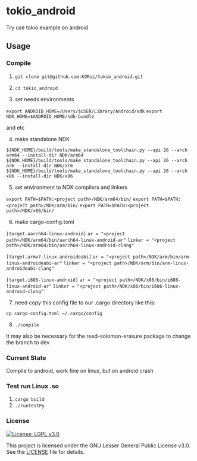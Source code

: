 # tokio_android

Try use tokio example on android

## Usage

### Compile

1. `git clone git@github.com:KORuL/tokio_android.git`
2. `cd tokio_android`

3. set needs environments 

`export ANDROID_HOME=/Users/$USER/Library/Android/sdk`
`export NDK_HOME=$ANDROID_HOME/ndk-bundle` 

and etc

4. make standalone NDK 

`${NDK_HOME}/build/tools/make_standalone_toolchain.py --api 26 --arch arm64 --install-dir NDK/arm64`
`${NDK_HOME}/build/tools/make_standalone_toolchain.py --api 26 --arch arm --install-dir NDK/arm`
`${NDK_HOME}/build/tools/make_standalone_toolchain.py --api 26 --arch x86 --install-dir NDK/x86`

5. set environment to NDK compilers and linkers

`export PATH=$PATH:<project path>/NDK/arm64/bin/`
`export PATH=$PATH:<project path>/NDK/arm/bin/`
`export PATH=$PATH:<project path>/NDK/x86/bin/`

6. make  cargo-config.toml 

`[target.aarch64-linux-android]`
`ar = "<project path>/NDK/arm64/bin/aarch64-linux-android-ar"`
`linker = "<project path>/NDK/arm64/bin/aarch64-linux-android-clang"`

`[target.armv7-linux-androideabi]`
`ar = "<project path>/NDK/arm/bin/arm-linux-androideabi-ar"`
`linker = "<project path>/NDK/arm/bin/arm-linux-androideabi-clang"`

`[target.i686-linux-android]`
`ar = "<project path>/NDK/x86/bin/i686-linux-android-ar"`
`linker = "<project path>/NDK/x86/bin/i686-linux-android-clang"'`

7. need copy this config file to our .cargo directory like this:

`cp cargo-config.toml ~/.cargo/config`

8. `./compile`

It may also be necessary for the reed-solomon-erasure package to change the branch to dev

### Current State

Compile to android, work fine on linux, but on android crash

### Test run Linux .so

1. `cargo build`
2. `./runTestPy`


### License

[![License: LGPL v3.0](https://img.shields.io/badge/License-LGPL%20v3-blue.svg)](https://www.gnu.org/licenses/lgpl-3.0)

This project is licensed under the GNU Lesser General Public License v3.0. See the [LICENSE](LICENSE) file for details.

